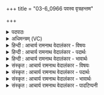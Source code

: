 +++
title = "03-6_0966 पवस्व वृत्रहन्तम"

+++
<details><summary>पदपाठः</summary>

प꣡व꣢꣯स्व। वृ꣣त्र꣡हन्त꣢मः। वृ꣣त्र। ह꣡न्त꣢꣯मः। उ꣣क्थे꣡भिः꣢। अ꣣नुमा꣡द्यः꣢। अ꣣नु। मा꣡द्यः꣢꣯। शु꣡चिः꣢꣯। पा꣣व꣢कः। अ꣡द्भु꣢꣯तः। अत्। भुतः। ९६६।
</details>

<details><summary>अधिमन्त्रम् (VC)</summary>

- पवमानः सोमः
- असितः काश्यपो देवलो वा
- गायत्री
- षड्जः
</details>

<details><summary>हिन्दी : आचार्य रामनाथ वेदालंकार - विषयः</summary>

अगले मन्त्र में पुनः परमात्मा से प्रार्थना करते हैं।
</details>

<details><summary>हिन्दी : आचार्य रामनाथ वेदालंकार - पदार्थः</summary>

पदार्थान्वय -  हे सोम!हे रसागार,परमाह्लादक,जगदाधार परमेश्वर! (वृत्रहन्तमः)पापों को अतिशय नष्ट करनेवाले, (उक्थेभिः)स्तोत्रों से(अनुमाद्यः)प्रसन्न करने योग्य, (शुचिः)पवित्र, (पावकः)पवित्र करनेवाले, (अद्भुतः)आश्चर्यकारी गुण-कर्म-स्वभाववाले आप,हम उपासकों को(पवस्व)पवित्र कीजिए ॥६॥
</details>

<details><summary>हिन्दी : आचार्य रामनाथ वेदालंकार - भावार्थः</summary>

भावार्थ -  जो स्वयं पापों का सबसे बढ़कर विनाशक,पवित्र और अद्भुत है,वह अन्यों को भी निष्पाप,पवित्र अन्तःकरणवाला और अद्भुत क्यों न करे?॥६॥
</details>

<details><summary>संस्कृत : आचार्य रामनाथ वेदालंकार - विषयः</summary>

अथ पुनः परमात्मानं प्रार्थयते।
</details>

<details><summary>संस्कृत : आचार्य रामनाथ वेदालंकार - पदार्थः</summary>

पदार्थान्वय -  हे सोम!हे रसागार परमाह्लादक जगदाधार परमेश! (वृत्रहन्तमः)पापानामतिशयेन हन्ता, (उक्थेभिः)स्तोत्रैः(अनुमाद्यः)प्रसादनीयः, (शुचिः)पवित्रः, (पावकः)पवित्रयिता, (अद्भुतः)आश्चर्यकरगुणकर्म-स्वभावः त्वम्(पवस्व)उपासकानस्मान् पुनीहि ॥६॥
</details>

<details><summary>संस्कृत : आचार्य रामनाथ वेदालंकार - भावार्थः</summary>

भावार्थ -  यः स्वयं पापानां हन्तृतमः पवित्रोऽद्भुतोऽस्ति सोऽन्यानपि निष्पापान् पवित्रान्तःकरणानद्भुतांश्च कुतो न कुर्यात्?॥६॥
</details>

<details><summary>संस्कृत : आचार्य रामनाथ वेदालंकार - पादटिप्पनी</summary>

टिप्पनी -   १.ऋ० ९।२४।६ ‘वृत्रहन्तमो॒क्थेभि॑’ इति पाठः।
</details>